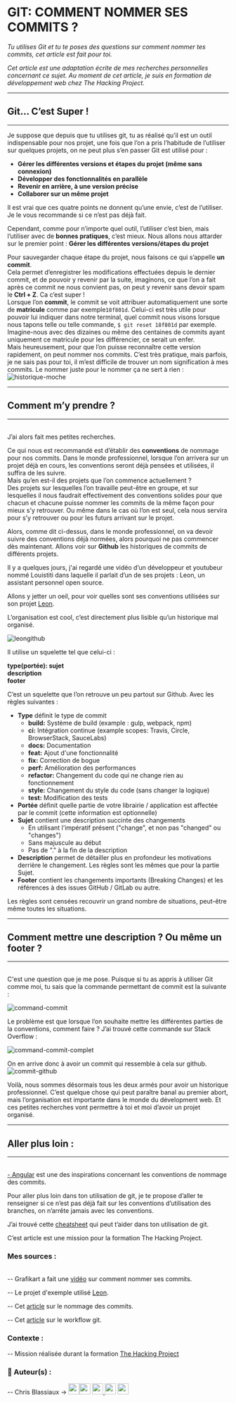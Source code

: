 <h1>GIT: COMMENT NOMMER SES COMMITS ? </h1>

<i>
 Tu utilises Git et tu te poses des questions sur comment nommer tes commits, cet article est fait pour toi. 

 Cet article est une adaptation écrite de mes recherches personnelles concernant ce sujet. Au moment de cet article, je suis en formation de développement web chez The Hacking Project. 
</i>
<hr>
<h2>Git… C’est Super !</h2>
<hr>
Je suppose que depuis que tu utilises git, tu as réalisé qu’il est un outil indispensable pour nos projet, une fois que l’on a pris l’habitude de l’utiliser sur quelques projets, on ne peut plus s’en passer
Git est utilisé pour : 
<br>


<ul>
 <li><b> Gérer les différentes versions et étapes du projet (même sans connexion) </b></li>
 <li><b> Développer des fonctionnalités en parallèle</b></li>
 <li><b> Revenir en arrière, à une version précise</b></li>
 <li><b> Collaborer sur un même projet</b></li>
</ul>

Il est vrai que ces quatre points ne donnent qu’une envie, c’est de l’utiliser. Je le vous recommande si ce n’est pas déjà fait.

Cependant, comme pour n’importe quel outil, l’utiliser c’est bien, mais l’utiliser avec de <b>bonnes pratiques</b>, c’est mieux. 
Nous allons nous attarder sur le premier point : <b>Gérer les différentes versions/étapes du projet</b>

Pour sauvegarder chaque étape du projet, nous faisons ce qui s’appelle <b>un commit</b>. <br>
Cela permet d’enregistrer les modifications effectuées depuis le dernier commit, et de pouvoir y revenir par la suite, imaginons, ce que l’on a fait après ce commit ne nous convient pas, on peut y revenir sans devoir spam le <b>Ctrl + Z</b>. Ca c’est super !  <br>
Lorsque l’on <b>commit</b>, le commit se voit attribuer automatiquement une sorte de <b>matricule</b> comme par exemple`18f801d`. Celui-ci est très utile pour pouvoir lui indiquer dans notre terminal, quel commit nous visons lorsque nous tapons telle ou telle commande, `$ git reset 18f801d` par exemple. Imagine-nous avec des dizaines ou même des centaines de commits ayant uniquement ce matricule pour les différencier, ce serait un enfer. <br>
Mais heureusement, pour que l’on puisse reconnaître cette version rapidement, on peut nommer nos commits. C’est très pratique, mais parfois, je ne sais pas pour toi, il m’est difficile de trouver un nom signification à mes commits. Le nommer juste pour le nommer ça ne sert à rien :  <br>
![historique-moche](https://user-images.githubusercontent.com/59894954/82759121-7a1fc800-9deb-11ea-92f0-1f2c231b7542.png)

<hr>
<h2>Comment m’y prendre ?</h2>
<hr>
<br>
J’ai alors fait mes petites recherches. 

Ce qui nous est recommandé est d’établir des <b>conventions</b> de nommage pour nos commits. Dans le monde professionnel, lorsque l’on arrivera sur un projet déjà en cours, les conventions seront déjà pensées et utilisées, il suffira de les suivre. 
 <br>
 Mais qu’en est-il des projets que l’on commence actuellement ? 
 <br>
Des projets sur lesquelles l’on travaille peut-être en groupe, et sur lesquelles il nous faudrait effectivement des conventions solides pour que chacun et chacune puisse nommer les commits de la même façon pour mieux s’y retrouver. Ou même dans le cas où l’on est seul, cela nous servira pour s’y retrouver ou pour les futurs arrivant sur le projet. 

Alors, comme dit ci-dessus, dans le monde professionnel, on va devoir suivre des conventions déjà normées, alors pourquoi ne pas commencer dès maintenant. Allons voir sur <b>Github</b> les historiques de commits de différents projets. 

Il y a quelques jours, j'ai regardé une vidéo d’un développeur et youtubeur nommé Louistiti dans laquelle il parlait d’un de ses projets : Leon, un assistant personnel open source. 

Allons y jetter un oeil, pour voir quelles sont ses conventions utilisées sur son projet [Leon](https://github.com/leon-ai/leon).

L’organisation est cool, c’est directement plus lisible qu’un historique mal organisé. 

![leongithub](https://user-images.githubusercontent.com/59894954/82759170-e995b780-9deb-11ea-85de-37b7489f6ce2.png)


Il utilise un squelette tel que celui-ci : 
<p> <b>
 type(portée): sujet <br>
  description<br>
 footer
  </b>
</p>

C’est un squelette que l’on retrouve un peu partout sur Github.
Avec les règles suivantes : 

<ul>
 <li><b>Type</b> définit le type de commit
  <ul>
   <li><b>build:</b> Système de build (example : gulp, webpack, npm)</li>
   <li><b>ci:</b> Intégration continue (example scopes: Travis, Circle, BrowserStack, SauceLabs)</li>
   <li><b>docs:</b> Documentation</li>
   <li><b>feat:</b> Ajout d'une fonctionnalité</li>
   <li><b>fix:</b> Correction de bogue</li>
   <li><b>perf:</b> Amélioration des performances</li>
   <li><b>refactor:</b> Changement du code qui ne change rien au fonctionnement</li>
   <li><b>style:</b> Changement du style du code (sans changer la logique)</li>
   <li><b>test:</b> Modification des tests</li>
  </ul>
 </li>
 <li><b>Portée</b> définit quelle partie de votre librairie / application est affectée par le commit (cette information est optionnelle)</li>
 <li><b>Sujet</b> contient une description succinte des changements
  <ul>
    <li>En utilisant l'impératif présent ("change", et non pas "changed" ou "changes")</li>
    <li>Sans majuscule au début</li>
    <li>Pas de "." à la fin de la description</li>
   </ul>
 </li>
 <li><b>Description</b> permet de détailler plus en profondeur les motivations derrière le changement. Les règles sont les mêmes que pour la partie Sujet. </li>
  <li><b>Footer</b> contient les changements importants (Breaking Changes) et les références à des issues GitHub / GitLab ou autre.   </li>
</ul>


Les règles sont censées recouvrir un grand nombre de situations, peut-être même toutes les situations.

<hr>
<h2>Comment mettre une description  ? Ou même un footer ?</h2>
<hr>
<br>
C'est une question que je me pose.
Puisque si tu as appris à utiliser Git comme moi, tu sais que la commande permettant de commit est la suivante :


![command-commit](https://user-images.githubusercontent.com/59894954/82759239-60cb4b80-9dec-11ea-85d1-138de06b5fc6.png)

Le problème est que lorsque l’on souhaite mettre les différentes parties de la conventions, comment faire ? J’ai trouvé cette commande sur Stack Overflow : 

![command-commit-complet](https://user-images.githubusercontent.com/59894954/82759244-688af000-9dec-11ea-911c-95d94c80e70c.png)


On en arrive donc à avoir un commit qui ressemble à cela sur github. 
![commit-github](https://user-images.githubusercontent.com/59894954/82759254-7c365680-9dec-11ea-9591-29384c35a771.png)


Voilà, nous sommes désormais tous les deux armés pour avoir un historique professionnel. C’est quelque chose qui peut paraître banal au premier abort, mais l’organisation est importante dans le monde du dévelopment web. Et ces petites recherches vont permettre à toi et moi d’avoir un projet organisé. 

<hr>
<h2>Aller plus loin :</h2> 
<hr>
<br>
<a href="https://github.com/angular/angular/blob/master/CONTRIBUTING.md" style="diplay: inline;">- Angular</a> est une des inspirations concernant les conventions de nommage des commits.


Pour aller plus loin dans ton utilisation de git, je te propose d’aller te renseigner si ce n’est pas déjà fait sur les conventions d’utilisation des branches, on n’arrête jamais avec les conventions. 

J’ai trouvé cette <a href="https://github.github.com/training-kit/downloads/fr/github-git-cheat-sheet.pdf" style="diplay: inline;"> cheatsheet</a> qui peut t’aider dans ton utilisation de git. 


C’est article est une mission pour la formation The Hacking Project. 


<h3>Mes sources :</h3>
<br>
-- Grafikart a fait une <a href="https://www.grafikart.fr/tutoriels/nommage-commit-1009" style="diplay: inline;">vidéo</a> sur comment nommer ses commits.

-- Le projet d'exemple utilisé <a href="https://github.com/leon-ai/leon" style="diplay: inline;">Leon</a>. 

-- Cet <a href="https://buzut.net/git-bien-nommer-ses-commits/" style="diplay: inline;">article</a> sur le nommage des commits.

-- Cet <a href="https://delicious-insights.com/fr/articles/git-workflows-conventions/" style="diplay: inline;">article</a> sur le workflow git.

<h3> Contexte : </h3>

-- Mission réalisée durant la formation <a href="https://www.thehackingproject.org/" style="diplay: inline;">The Hacking Project</a>

<h3> 👤  Auteur(s) : </h3>

-- Chris Blassiaux → 
[<img src="http://pngimg.com/uploads/github/github_PNG40.png" width="25" >](https://github.com/ChrisBlassiaux )[<img src="https://user-images.githubusercontent.com/59894954/79057092-9281bc00-7c5d-11ea-9392-783b52f9dae4.png" width="25" >](https://chrisb.fr/)  [<img src="https://www.crossfitchelles.com/wp-content/uploads/2019/03/linkedin-icon-logo-png-transparent.png" width="25" >  ](https://www.linkedin.com/in/christopher-blassiaux-802891198/)  [<img src="https://upload.wikimedia.org/wikipedia/commons/4/45/New_Logo_Gmail.svg" width="25" >](chrisblassiaux@gmail.com)   [<img src="https://www.toomed.com/blog/wp-content/uploads/2018/09/new-instagram-logo-png-transparent.png" width="25" > ](https://www.instagram.com/chris.blassiaux/) 


